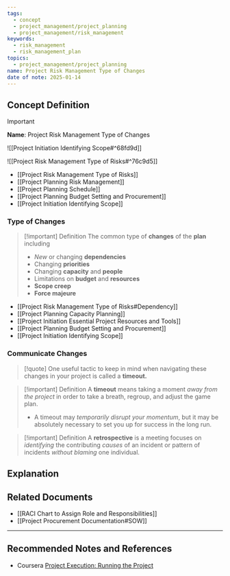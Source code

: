 ```yaml
---
tags:
  - concept
  - project_management/project_planning
  - project_management/risk_management
keywords:
  - risk_management
  - risk_management_plan
topics:
  - project_management/project_planning
name: Project Risk Management Type of Changes
date of note: 2025-01-14
---
```


## Concept Definition

>[!important]
>**Name**: Project Risk Management Type of Changes

![[Project Initiation Identifying Scope#^68fd9d]]

![[Project Risk Management Type of Risks#^76c9d5]]

- [[Project Risk Management Type of Risks]]
- [[Project Planning Risk Management]]
- [[Project Planning Schedule]]
- [[Project Planning Budget Setting and Procurement]]
- [[Project Initiation Identifying Scope]]

### Type of Changes

>[!important] Definition
>The common type of **changes** of the **plan** including
>- *New* or changing **dependencies**
>- Changing **priorities**
>- Changing **capacity** and **people**
>- Limitations on **budget** and **resources**
>- **Scope creep**
>- **Force majeure**

- [[Project Risk Management Type of Risks#Dependency]]
- [[Project Planning Capacity Planning]]
- [[Project Initiation Essential Project Resources and Tools]]
- [[Project Planning Budget Setting and Procurement]]
- [[Project Initiation Identifying Scope]]

### Communicate Changes

>[!quote]
>One useful tactic to keep in mind when navigating these changes in your project is called a **timeout.**


>[!important] Definition
>A **timeout** means taking a moment *away from the project* in order to take a breath, regroup, and adjust the game plan.
> - A timeout may *temporarily disrupt your momentum*, but it may be absolutely necessary to set you up for success in the long run.


>[!important] Definition
>A **retrospective** is a meeting focuses on *identifying* the contributing *causes* of an incident or pattern of incidents *without blaming* one individual.




## Explanation



## Related Documents

- [[RACI Chart to Assign Role and Responsibilities]]
- [[Project Procurement Documentation#SOW]]



-----------
##  Recommended Notes and References


- Coursera [Project Execution: Running the Project](https://www.coursera.org/learn/project-execution-google/home/welcome)